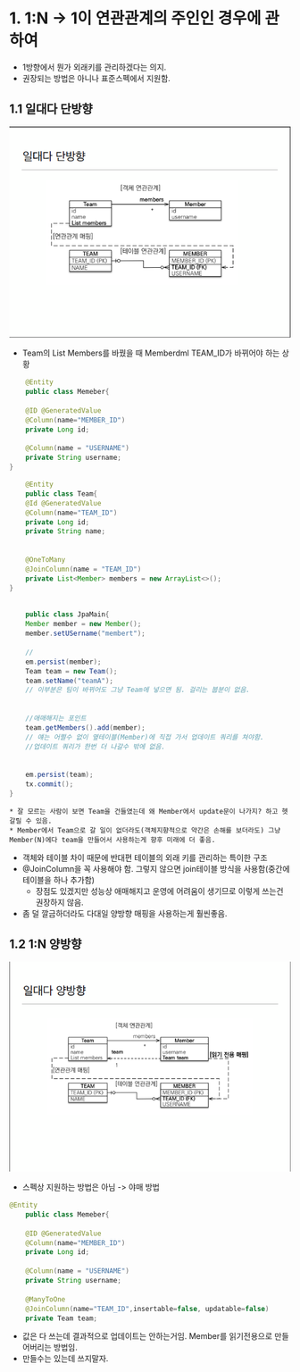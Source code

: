 # 1. 1:N -> 1이 연관관계의 주인인 경우에 관하여

* 1방향에서 뭔가 외래키를 관리하겠다는 의지.
* 권장되는 방법은 아니나 표준스펙에서 지원함.

## 1.1 일대다 단방향
<img src="./img/1n.png">

* Team의 List Members를 바꿨을 때 Memberdml TEAM_ID가 바뀌어야 하는 상황
```java
    @Entity
    public class Memeber{
    
    @ID @GeneratedValue
    @Column(name="MEMBER_ID")
    private Long id;
    
    @Column(name = "USERNAME")
    private String username;
}
```

```java
    @Entity
    public class Team{
    @Id @GeneratedValue
    @Column(name="TEAM_ID")
    private Long id;
    private String name;
    
    
    @OneToMany
    @JoinColumn(name = "TEAM_ID")
    private List<Member> members = new ArrayList<>();
}
 
```

```java
    public class JpaMain{
    Member member = new Member();
    member.setUSername("membert");
    
    //
    em.persist(member);
    Team team = new Team();
    team.setName("teamA");
    // 이부분은 팀이 바뀌어도 그냥 Team에 넣으면 됨. 걸리는 붑분이 없음.  
    
    
    //애매해지는 포인트
    team.getMembers().add(member);
    // 얘는 어쩔수 없이 옆테이블(Member)에 직접 가서 업데이트 쿼리를 쳐야함.
    //업데이트 쿼리가 한번 더 나갈수 밖에 없음.
    
    
    em.persist(team);
    tx.commit(); 
}

```
    * 잘 모르는 사람이 보면 Team을 건들였는데 왜 Member에서 update문이 나가지? 하고 헷갈릴 수 있음.
    * Member에서 Team으로 갈 일이 없더라도(객체지향적으로 약간은 손해를 보더라도) 그냥 Member(N)에다 team을 만들어서 사용하는게 향후 미래에 더 좋음.

* 객체와 테이블 차이 때문에 반대편 테이블의 외래 키를 관리하는 특이한 구조
* @JoinColumn을 꼭 사용해야 함. 그렇지 않으면 join테이블 방식을 사용함(중간에 테이블을 하나 추가함)
  * 장점도 있겠지만 성능상 애매해지고 운영에 어려움이 생기므로 이렇게 쓰는건 권장하지 않음.
* 좀 덜 깔금하더라도 다대일 양방향 매핑을 사용하는게 훨씬좋음.



## 1.2 1:N 양방향
<img src="./img/1n2.png">

* 스펙상 지원하는 방법은 아님 -> 야매 방법

```java
@Entity
    public class Memeber{
    
    @ID @GeneratedValue
    @Column(name="MEMBER_ID")
    private Long id;
    
    @Column(name = "USERNAME")
    private String username;
    
    @ManyToOne
    @JoinColumn(name="TEAM_ID",insertable=false, updatable=false)
    private Team team;
```
* 값은 다 쓰는데 결과적으로 업데이트는 안하는거임. Member를 읽기전용으로 만들어버리는 방법임.
* 만들수는 있는데 쓰지말자.









